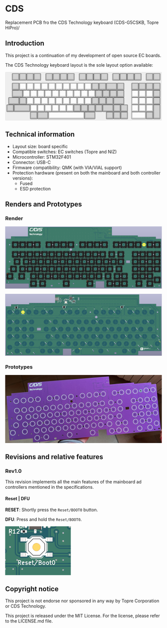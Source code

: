 # CDS

Replacement PCB fro the CDS Technology keyboard  (CDS-G5CSKB, Topre HiPro)/

## Introduction

This project is a continuation of my development of open source EC boards.

The CDS Technology keyboard layout is the sole layout option available:

![Layout option](/Assets/Layout_option.png)

## Technical information

- Layout size: board specific
- Compatible switches: EC switches (Topre and NIZ)
- Microcontroller: STM32F401
- Connector: USB-C
- Firmware compatibility: QMK (with VIA/VIAL support)
- Protection hardware (present on both the mainboard and both controller versions):
  - Fused
  - ESD protection

## Renders and Prototypes

### Render

![PCB Front Render](/Assets/PCB_render_front.png)

![PCB Back Render](/Assets/PCB_render_back.png)

### Prototypes

![PCB Front](/Assets/PCB_front.png)

## Revisions and relative features

### Rev1.0

This revision implements all the main features of the mainboard ad controllers mentioned in the specifications.

#### Reset | DFU

**RESET**: Shortly press the `Reset/BOOT0` button.

**DFU**: Press and hold the `Reset/BOOT0`.

![Boot0 pins](/Assets/reset_boot0_button.png)

## Copyright notice

This project is not endorse nor sponsored in any way by Topre Corporation or CDS Technology.

This project is released under the MIT License. For the license, please refer to the LICENSE.md file.
